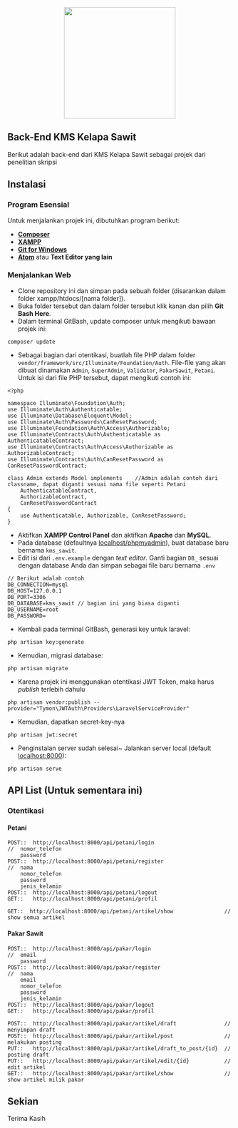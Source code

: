 <p align="center"><img src="https://media1.tenor.com/images/862030c843d89b2a1df48fc6bc8b6fea/tenor.gif?itemid=13246388" height=250px></p>


## Back-End KMS Kelapa Sawit

Berikut adalah back-end dari KMS Kelapa Sawit sebagai projek dari penelitian skripsi

## Instalasi 

### Program Esensial
Untuk menjalankan projek ini, dibutuhkan program berikut:

- **[Composer](https://getcomposer.org/download/)**
- **[XAMPP](https://www.apachefriends.org/download.html)**
- **[Git for Windows](https://gitforwindows.org/)**
- **[Atom](https://atom.io/)** atau **Text Editor yang lain**

### Menjalankan Web

- Clone repository ini dan simpan pada sebuah folder (disarankan dalam folder xampp/htdocs/[nama folder]).
- Buka folder tersebut dan dalam folder tersebut klik kanan dan pilih **Git Bash Here**.
- Dalam terminal GitBash, update composer untuk mengikuti bawaan projek ini:
```
composer update
```
- Sebagai bagian dari otentikasi, buatlah file PHP dalam folder ```vendor/framework/src/Illuminate/Foundation/Auth```. File-file yang akan dibuat dinamakan ```Admin```, ```SuperAdmin```, ```Validator```, ```PakarSawit```, ```Petani```. Untuk isi dari file PHP tersebut, dapat mengikuti contoh ini:
```
<?php

namespace Illuminate\Foundation\Auth;
use Illuminate\Auth\Authenticatable;
use Illuminate\Database\Eloquent\Model;
use Illuminate\Auth\Passwords\CanResetPassword;
use Illuminate\Foundation\Auth\Access\Authorizable;
use Illuminate\Contracts\Auth\Authenticatable as AuthenticatableContract;
use Illuminate\Contracts\Auth\Access\Authorizable as AuthorizableContract;
use Illuminate\Contracts\Auth\CanResetPassword as CanResetPasswordContract;

class Admin extends Model implements    //Admin adalah contoh dari classname, dapat diganti sesuai nama file seperti Petani
    AuthenticatableContract,
    AuthorizableContract,
    CanResetPasswordContract
{
    use Authenticatable, Authorizable, CanResetPassword;
}
```
- Aktifkan **XAMPP Control Panel** dan aktifkan **Apache** dan **MySQL**.
- Pada database (defaultnya [localhost/phpmyadmin](http://localhost/phpmyadmin)), buat database baru bernama `kms_sawit`.
- Edit isi dari `.env.example` dengan *text editor*. Ganti bagian `DB_` sesuai dengan database Anda dan simpan sebagai file baru bernama `.env`
```
// Berikut adalah contoh
DB_CONNECTION=mysql
DB_HOST=127.0.0.1
DB_PORT=3306
DB_DATABASE=kms_sawit // bagian ini yang biasa diganti
DB_USERNAME=root
DB_PASSWORD=
```
- Kembali pada terminal GitBash, generasi key untuk laravel:
```
php artisan key:generate
```
- Kemudian, migrasi database:
```
php artisan migrate
```
- Karena projek ini menggunakan otentikasi JWT Token, maka harus *publish* terlebih dahulu
```
php artisan vendor:publish --provider="Tymon\JWTAuth\Providers\LaravelServiceProvider"
```
- Kemudian, dapatkan secret-key-nya
```
php artisan jwt:secret
```
- Penginstalan server sudah selesai~ Jalankan server local (default [localhost:8000](http://localhost:8000/)):
```
php artisan serve
```

## API List (Untuk sementara ini)

### Otentikasi
#### Petani
```
POST::  http://localhost:8000/api/petani/login
//  nomor_telefon
    password
POST::  http://localhost:8000/api/petani/register
//  nama
    nomor_telefon
    password
    jenis_kelamin
POST::  http://localhost:8000/api/petani/logout
GET::   http://localhost:8000/api/petani/profil

GET::  http://localhost:8000/api/petani/artikel/show                // show semua artikel
```

#### Pakar Sawit

```
POST::  http://localhost:8000/api/pakar/login
//  email
    password
POST::  http://localhost:8000/api/pakar/register
//  nama
    email
    nomor_telefon
    password
    jenis_kelamin
POST::  http://localhost:8000/api/pakar/logout
GET::   http://localhost:8000/api/pakar/profil

POST::  http://localhost:8000/api/pakar/artikel/draft               // menyimpan draft
POST::  http://localhost:8000/api/pakar/artikel/post                // melakukan posting
PUT::   http://localhost:8000/api/pakar/artikel/draft_to_post/{id}  // posting draft
PUT::   http://localhost:8000/api/pakar/artikel/edit/{id}           // edit artikel
GET::   http://localhost:8000/api/pakar/artikel/show                // show artikel milik pakar
```

## Sekian

Terima Kasih
